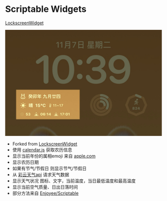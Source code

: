 # Scriptable Widgets

[LockscreenWidget](./src/LockscreenWidget.js)

![锁屏截图](./resources/info/c7265691-eec1-4b28-858f-bfeca83f0d86.jpeg)

- Forked from [LockscreenWidget](https://github.com/dingdangnao/Scriptable/)
- 使用 [calendar.js](https://github.com/jjonline/calendar.js) 获取农历信息
- 显示当前年份的属相emoji
  来自 [apple.com](https://www.apple.com.cn/wss/fonts/Apple-Monochrome-Emoji-Ind/v2/SFIndicesAMEmoji_regular.woff2)
- 显示农历日期
- 如果有节气/节假日 则显示节气/节假日
- 从 [彩云天气api](https://caiyunapp.com/api/weather#api) 请求天气数据
- 显示天气状况 图标、文字，当前温度，当日最低温度和最高温度
- 显示当前空气质量、日出日落时间
- 部分方法来自 [Enjoyee/Scriptable](https://github.com/Enjoyee/Scriptable)